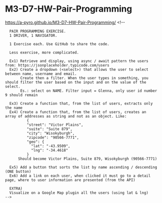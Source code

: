 # M3-D7-HW-Pair-Programming
https://a-pyro.github.io/M3-D7-HW-Pair-Programming/
    <!--

      PAIR PROGRAMMING EXERCISE.
      1 DRIVER, 1 NAVIGATOR.

      1 Exercise each. Use GitHub to share the code.

      Less exercise, more complicated.

      Ex1) Retrieve and display, using async / await pattern the users from: https://jsonplaceholder.typicode.com/users
      Ex2) Create a dropdown (<select>) that allows the user to select between name, username and email.
           Create then a filter. When the user types in something, you should filter the user based on the input and on the value of the select.
           Es.: select on NAME. Filter input = Glenna, only user id number 9 should remain

      Ex3) Create a function that, from the list of users, extracts only the name
      Ex4) Create a function that, from the list of users, creates an array of addresses as string and not as an object. Like:
              {
              "street": "Victor Plains",
              "suite": "Suite 879",
              "city": "Wisokyburgh",
              "zipcode": "90566-7771",
              "geo": {
                "lat": "-43.9509",
                "lng": "-34.4618"
              }
          Should become Victor Plains, Suite 879, Wisokyburgh (90566-7771)

      Ex5) Add a button that sorts the list by name ascending / descending (ONE button)
      Ex6) Add a link on each user, when clicked it must go to a detail page, where to user information are presented (from the API)

      EXTRA)
      Visualize on a Google Map plugin all the users (using lat & lng)
    -->
